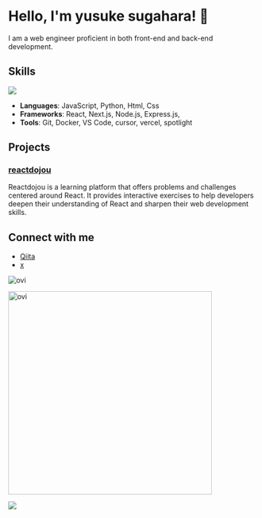 # Hello, I'm yusuke sugahara! 👋

I am a web engineer proficient in both front-end and back-end development.

## Skills
![](https://skillicons.dev/icons?i=html,css,tailwind,js,react,typescript,nodejs,express,mongodb,git,github,docker,ubuntu,vercel,vscode,figma)

- **Languages**: JavaScript, Python, Html, Css
- **Frameworks**: React, Next.js, Node.js, Express.js,
- **Tools**: Git, Docker, VS Code, cursor, vercel, spotlight

## Projects

### [reactdojou](https://github.com/yusukesugahara/reactdojou)
Reactdojou is a learning platform that offers problems and challenges centered around React. It provides interactive exercises to help developers deepen their understanding of React and sharpen their web development skills.

## Connect with me

- [Qiita](https://qiita.com/sghr2020)
- [x](https://x.com/yusuke_datas)
  
<img src="https://github-readme-stats.vercel.app/api/top-langs?username=yusukesugahara&show_icons=true&locale=en&layout=compact&theme=chartreuse-dark" alt="ovi" /></p>

<img src="https://github-readme-stats.vercel.app/api?username=yusukesugahara&show_icons=true&locale=en&theme=chartreuse-dark" alt="ovi" width="410" /></p>


<img src="https://github-profile-trophy.vercel.app/?username=yusukesugahara&theme=juicyfresh&no-bg=true" />
